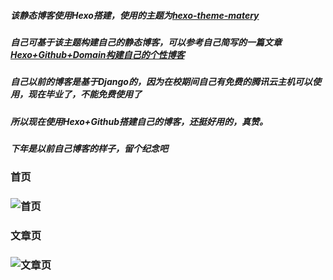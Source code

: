 ##### 该静态博客使用Hexo搭建，使用的主题为[hexo-theme-matery](https://github.com/blinkfox/hexo-theme-matery)

##### 自己可基于该主题构建自己的静态博客，可以参考自己简写的一篇文章[Hexo+Github+Domain构建自己的个性博客](https://www.skyne.cn/2019/05/17/hexo-github-domain-gou-jian-zi-ji-de-ge-xing-bo-ke/)

##### 自己以前的博客是基于Django的，因为在校期间自己有免费的腾讯云主机可以使用，现在毕业了，不能免费使用了

##### 所以现在使用Hexo+Github搭建自己的博客，还挺好用的，真赞。

##### 下年是以前自己博客的样子，留个纪念吧

### 首页

### ![首页](http://static.skyne.cn//blogsindex.png)

### 文章页

### ![文章页](http://static.skyne.cn//blogspost.png)